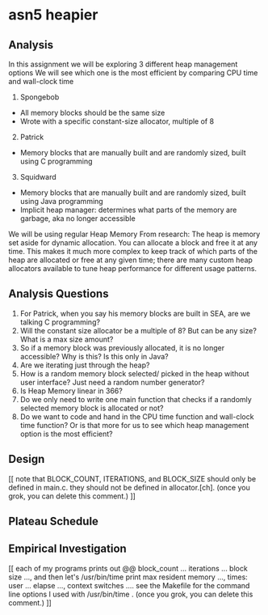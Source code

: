 # asn5 heapier

## Analysis
In this assignment we will be exploring 3 different heap management options
We will see which one is the most efficient by comparing CPU time and wall-clock time
1. Spongebob 
- All memory blocks should be the same size
- Wrote with a specific constant-size allocator, multiple of 8 

2. Patrick
- Memory blocks that are manually built and are randomly sized, built using C programming

3. Squidward
- Memory blocks that are manually built and are randomly sized, built using Java programming
- Implicit heap manager: determines what parts of the memory are garbage, aka no longer accessible

We will be using regular Heap Memory
From research: The heap is memory set aside for dynamic allocation. You can allocate a block and free it  at any time. This makes it much more complex to keep track of which parts of the heap are allocated or free at any given time; there are many custom heap allocators available to tune heap performance for different usage patterns.


## Analysis Questions
1. For Patrick, when you say his memory blocks are built in SEA, are we talking C programming? 
2. Will the constant size allocator be a multiple of 8? But can be any size? What is a max size amount?
3. So if a memory block was previously allocated, it is no longer accessible? Why is this? Is this only in Java?
4. Are we iterating just through the heap?
5. How is a random memory block selected/ picked in the heap without user interface? Just need a random number generator?
6. Is Heap Memory linear in 366?
7. Do we only need to write one main function that checks if a randomly selected memory block is allocated or not?
8. Do we want to code and hand in the CPU time function and wall-clock time function? Or is that more for us to see which heap management option is the most efficient?

## Design
[[ note that BLOCK_COUNT, ITERATIONS, and BLOCK_SIZE should only be defined in
main.c.  they should not be defined in allocator.[ch]. (once you grok, you can
delete this comment.) ]]

## Plateau Schedule

## Empirical Investigation

[[ each of my programs prints out
  @@ block_count ... iterations ... block size ..., 
and then let's /usr/bin/time print
  max resident memory ..., times: user ... elapse ..., context switches ....
see the Makefile for the command line options I used with /usr/bin/time .
(once you grok, you can delete this comment.) ]]




